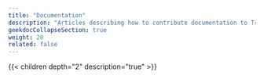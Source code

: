 ```yaml
---
title: "Documentation"
description: "Articles describing how to contribute documentation to TrueNAS projects."
geekdocCollapseSection: true
weight: 20
related: false
---
```


{{< children depth="2" description="true" >}}
